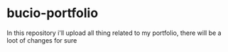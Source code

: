 # bucio-portfolio
In this repository i'll upload all thing related to my portfolio, there will be a loot of changes for sure 
